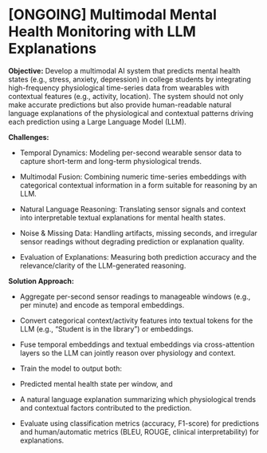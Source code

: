 
# [ONGOING] **Multimodal Mental Health Monitoring with LLM Explanations**

**Objective:** Develop a multimodal AI system that predicts mental health states (e.g., stress, anxiety, depression) in college students by integrating high-frequency physiological time-series data from wearables with contextual features (e.g., activity, location). The system should not only make accurate predictions but also provide human-readable natural language explanations of the physiological and contextual patterns driving each prediction using a Large Language Model (LLM).

**Challenges:**

  * Temporal Dynamics: Modeling per-second wearable sensor data to capture short-term and long-term physiological trends.

  * Multimodal Fusion: Combining numeric time-series embeddings with categorical contextual information in a form suitable for reasoning by an LLM.

  * Natural Language Reasoning: Translating sensor signals and context into interpretable textual explanations for mental health states.

  * Noise & Missing Data: Handling artifacts, missing seconds, and irregular sensor readings without degrading prediction or explanation quality.

  * Evaluation of Explanations: Measuring both prediction accuracy and the relevance/clarity of the LLM-generated reasoning.


**Solution Approach:**

* Aggregate per-second sensor readings to manageable windows (e.g., per minute) and encode as temporal embeddings.

* Convert categorical context/activity features into textual tokens for the LLM (e.g., “Student is in the library”) or embeddings.

* Fuse temporal embeddings and textual embeddings via cross-attention layers so the LLM can jointly reason over physiology and context.

* Train the model to output both:

* Predicted mental health state per window, and

* A natural language explanation summarizing which physiological trends and contextual factors contributed to the prediction.

* Evaluate using classification metrics (accuracy, F1-score) for predictions and human/automatic metrics (BLEU, ROUGE, clinical interpretability) for explanations.
